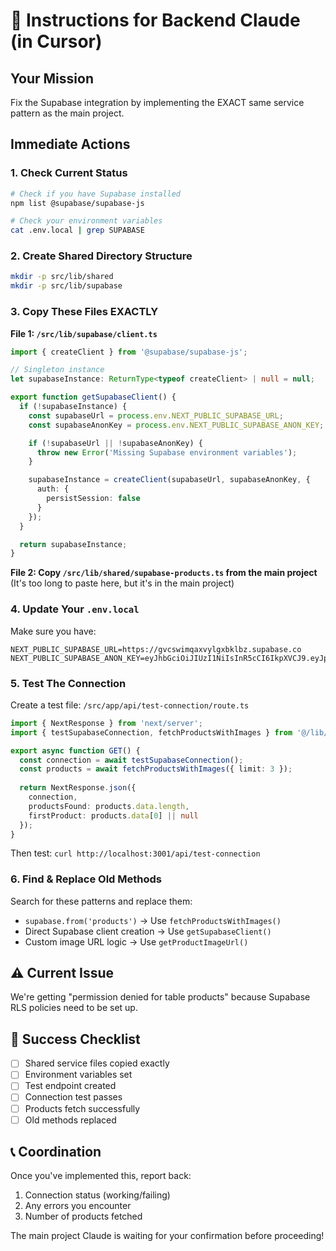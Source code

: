 # 📌 Instructions for Backend Claude (in Cursor)

## Your Mission
Fix the Supabase integration by implementing the EXACT same service pattern as the main project.

## Immediate Actions

### 1. Check Current Status
```bash
# Check if you have Supabase installed
npm list @supabase/supabase-js

# Check your environment variables
cat .env.local | grep SUPABASE
```

### 2. Create Shared Directory Structure
```bash
mkdir -p src/lib/shared
mkdir -p src/lib/supabase
```

### 3. Copy These Files EXACTLY

**File 1: `/src/lib/supabase/client.ts`**
```typescript
import { createClient } from '@supabase/supabase-js';

// Singleton instance
let supabaseInstance: ReturnType<typeof createClient> | null = null;

export function getSupabaseClient() {
  if (!supabaseInstance) {
    const supabaseUrl = process.env.NEXT_PUBLIC_SUPABASE_URL;
    const supabaseAnonKey = process.env.NEXT_PUBLIC_SUPABASE_ANON_KEY;

    if (!supabaseUrl || !supabaseAnonKey) {
      throw new Error('Missing Supabase environment variables');
    }

    supabaseInstance = createClient(supabaseUrl, supabaseAnonKey, {
      auth: {
        persistSession: false
      }
    });
  }

  return supabaseInstance;
}
```

**File 2: Copy `/src/lib/shared/supabase-products.ts` from the main project**
(It's too long to paste here, but it's in the main project)

### 4. Update Your `.env.local`
Make sure you have:
```
NEXT_PUBLIC_SUPABASE_URL=https://gvcswimqaxvylgxbklbz.supabase.co
NEXT_PUBLIC_SUPABASE_ANON_KEY=eyJhbGciOiJIUzI1NiIsInR5cCI6IkpXVCJ9.eyJpc3MiOiJzdXBhYmFzZSIsInJlZiI6Imd2Y3N3aW1xYXh2eWxneGJrbGJ6Iiwicm9sZSI6ImFub24iLCJpYXQiOjE3NTM3NjA1MzAsImV4cCI6MjA2OTMzNjUzMH0.UZdiGcJXUV5VYetjWXV26inmbj2yXdiT03Z6t_5Lg24
```

### 5. Test The Connection
Create a test file: `/src/app/api/test-connection/route.ts`
```typescript
import { NextResponse } from 'next/server';
import { testSupabaseConnection, fetchProductsWithImages } from '@/lib/shared/supabase-products';

export async function GET() {
  const connection = await testSupabaseConnection();
  const products = await fetchProductsWithImages({ limit: 3 });
  
  return NextResponse.json({
    connection,
    productsFound: products.data.length,
    firstProduct: products.data[0] || null
  });
}
```

Then test: `curl http://localhost:3001/api/test-connection`

### 6. Find & Replace Old Methods

Search for these patterns and replace them:
- `supabase.from('products')` → Use `fetchProductsWithImages()`
- Direct Supabase client creation → Use `getSupabaseClient()`
- Custom image URL logic → Use `getProductImageUrl()`

## ⚠️ Current Issue
We're getting "permission denied for table products" because Supabase RLS policies need to be set up.

## 🎯 Success Checklist
- [ ] Shared service files copied exactly
- [ ] Environment variables set
- [ ] Test endpoint created
- [ ] Connection test passes
- [ ] Products fetch successfully
- [ ] Old methods replaced

## 📞 Coordination
Once you've implemented this, report back:
1. Connection status (working/failing)
2. Any errors you encounter
3. Number of products fetched

The main project Claude is waiting for your confirmation before proceeding!